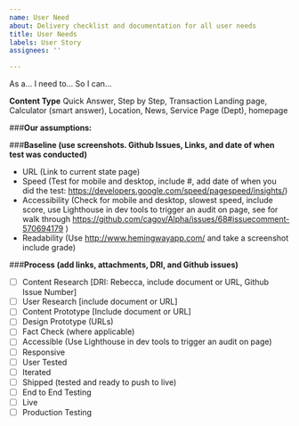 ```yaml
---
name: User Need
about: Delivery checklist and documentation for all user needs
title: User Needs
labels: User Story
assignees: ''

---
```


As a...
I need to...
So I can...

**Content Type**  Quick Answer, Step by Step, Transaction Landing page, Calculator (smart answer), Location, News, Service Page (Dept), homepage

###**Our assumptions:**

###**Baseline (use screenshots. Github Issues, Links, and date of when test was conducted)**

- URL (Link to current state page)
- Speed (Test for mobile and desktop, include #, add date of when you did the test: https://developers.google.com/speed/pagespeed/insights/)
- Accessibility  (Check for mobile and desktop, slowest speed, include score, use Lighthouse in dev tools to trigger an audit on page, see for walk through https://github.com/cagov/Alpha/issues/68#issuecomment-570694179 )
- Readability (Use http://www.hemingwayapp.com/ and take a screenshot include grade)


###**Process (add links, attachments, DRI, and Github issues)**

- [ ] Content Research [DRI: Rebecca, include document or URL, Github Issue Number]
- [ ] User Research [include document or URL]
- [ ] Content Prototype [Include document or URL]
- [ ] Design Prototype (URLs)
- [ ] Fact Check (where applicable)
- [ ] Accessible (Use Lighthouse in dev tools to trigger an audit on page)
- [ ] Responsive
- [ ] User Tested
- [ ] Iterated
- [ ] Shipped (tested and ready to push to live)
- [ ] End to End Testing
- [ ] Live 
- [ ] Production Testing
